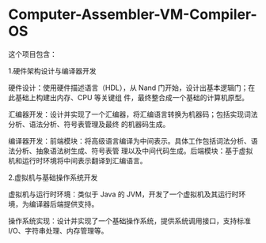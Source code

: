 # Computer-Assembler-VM-Compiler-OS
这个项目包含：

1.硬件架构设计与编译器开发

硬件设计：使用硬件描述语言（HDL），从 Nand 门开始，设计出基本逻辑门；在此基础上构建出内存、CPU 等关键组
件，最终整合成一个基础的计算机原型。

汇编器开发：设计并实现了一个汇编器，将汇编语言转换为机器码；包括实现词法分析、语法分析、符号表管理及最终
的机器码生成。

编译器开发：前端模块：将高级语言编译为中间表示。具体工作包括词法分析、语法分析、抽象语法树生成、符号表管
理以及中间代码生成。后端模块：基于虚拟机和运行时环境将中间表示翻译到汇编语言。

2.虚拟机与基础操作系统开发

虚拟机与运行时环境：类似于 Java 的 JVM，开发了一个虚拟机及其运行时环境，为编译器后端提供支持。

操作系统实现：设计并实现了一个基础操作系统，提供系统调用接口，支持标准 I/O、字符串处理、内存管理等。
